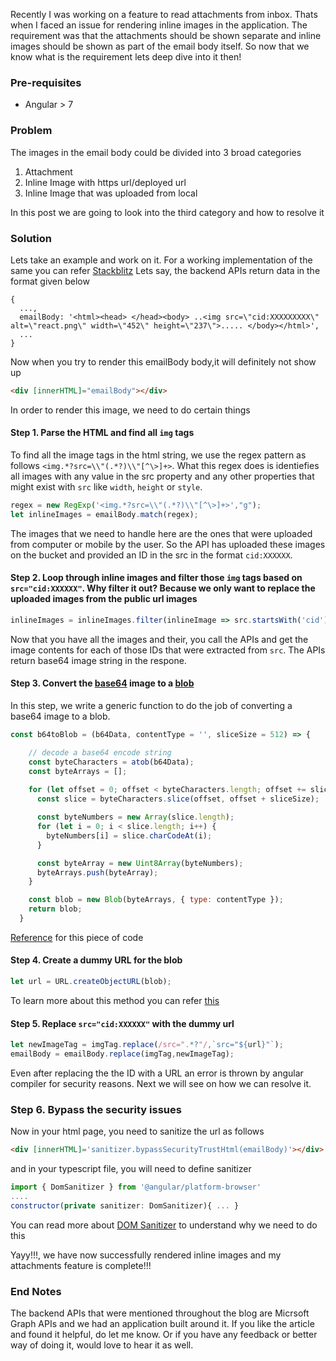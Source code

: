 Recently I was working on a feature to read attachments from inbox. Thats when I faced an issue for rendering inline images in the application. The requirement was that the attachments should be shown separate and inline images should be shown as part of the email body itself. So now that we know what is the requirement lets deep dive into it then!

### Pre-requisites 
- Angular > 7

### Problem

The images in the email body could be divided into 3 broad categories
  1. Attachment
  2. Inline Image with https url/deployed url
  3. Inline Image that was uploaded from local
  
In this post we are going to look into the third category and how to resolve it 

### Solution

Lets take an example and work on it. For a working implementation of the same you can refer [Stackblitz](https://angular-ivy-x9zazq.stackblitz.io)
Lets say, the backend APIs return data in the format given below

```
{
  ...,
  emailBody: '<html><head> </head><body> ..<img src=\"cid:XXXXXXXXX\" alt=\"react.png\" width=\"452\" height=\"237\">..... </body></html>',
  ...
}
```

Now when you try to render this emailBody body,it will definitely not show up 

```html
<div [innerHTML]="emailBody"></div>
```

In order to render this image, we need to do certain things

#### Step 1. Parse the HTML and find all `img` tags 

To find all the image tags in the html string, we use the regex pattern as follows `<img.*?src=\\"(.*?)\\"[^\>]+>`. What this regex does is identiefies all images with any value in the src property and any other properties that might exist with `src` like `width`, `height` or `style`.

```javascript
regex = new RegExp('<img.*?src=\\"(.*?)\\"[^\>]+>',"g");
let inlineImages = emailBody.match(regex);
```

The images that we need to handle here are the ones that were uploaded from computer or mobile by the user. So the API has uploaded these images on the bucket and provided an ID in the src in the format `cid:XXXXXX`. 

#### Step 2. Loop through inline images and filter those `img` tags based on `src="cid:XXXXXX"`. Why filter it out? Because we only want to replace the uploaded images from the public url images

```javascript
inlineImages = inlineImages.filter(inlineImage => src.startsWith('cid'));
```

Now that you have all the images and their, you call the APIs and get the image contents for each of those IDs that were extracted from `src`. The APIs return base64 image string in the respone. 

#### Step 3. Convert the [base64](https://developer.mozilla.org/en-US/docs/Glossary/Base64) image to a [blob](https://developer.mozilla.org/en-US/docs/Web/API/Blob)

In this step, we write a generic function to do the job of converting a base64 image to a blob.
```javascript
const b64toBlob = (b64Data, contentType = '', sliceSize = 512) => {

    // decode a base64 encode string
    const byteCharacters = atob(b64Data);
    const byteArrays = [];
    
    for (let offset = 0; offset < byteCharacters.length; offset += sliceSize) {
      const slice = byteCharacters.slice(offset, offset + sliceSize);

      const byteNumbers = new Array(slice.length);
      for (let i = 0; i < slice.length; i++) {
        byteNumbers[i] = slice.charCodeAt(i);
      }

      const byteArray = new Uint8Array(byteNumbers);
      byteArrays.push(byteArray);
    }

    const blob = new Blob(byteArrays, { type: contentType });
    return blob;
  }
```

[Reference](https://stackoverflow.com/questions/16245767/creating-a-blob-from-a-base64-string-in-javascript) for this piece of code

#### Step 4. Create a dummy URL for the blob

```javascript
let url = URL.createObjectURL(blob);
```
To learn more about this method you can refer [this](https://developer.mozilla.org/en-US/docs/Web/API/URL/createObjectURL)

#### Step 5. Replace `src="cid:XXXXXX"` with the dummy url

```javascript
let newImageTag = imgTag.replace(/src=".*?"/,`src="${url}"`);
emailBody = emailBody.replace(imgTag,newImageTag);
```
Even after replacing the the ID with a URL an error is thrown by angular compiler for security reasons. Next we will see on how we can resolve it.

### Step 6. Bypass the security issues 

Now in your html page, you need to sanitize the url as follows
```html
<div [innerHTML]='sanitizer.bypassSecurityTrustHtml(emailBody)'></div>
```

and in your typescript file, you will need to define sanitizer
```javascript
import { DomSanitizer } from '@angular/platform-browser'
....
constructor(private sanitizer: DomSanitizer){ ... }
```

You can read more about [DOM Sanitizer](https://angular.io/api/platform-browser/DomSanitizer) to understand why we need to do this

Yayy!!!, we have now successfully rendered inline images and my attachments feature is complete!!!

### End Notes

The backend APIs that were mentioned throughout the blog are Micrsoft Graph APIs and we had an application built around it.
If you like the article and found it helpful, do let me know. Or if you have any feedback or better way of doing it, would love to hear it as well.

